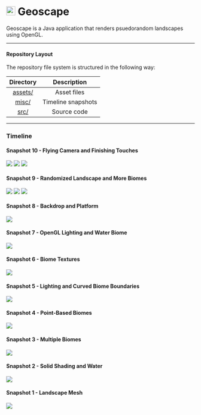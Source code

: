 <h1>
  <img src="assets/icon.png" height=24px/> Geoscape
</h1>

Geoscape is a Java application that renders psuedorandom landscapes using OpenGL.

---

#### Repository Layout
<p> The repository file system is structured in the following way:</p>

| **Directory**                                 |  **Description**       |
| :--------:                                    | :--------:             |
| [assets/](assets)                             |  Asset files           |
| [misc/](misc)                                 |  Timeline snapshots    |
| [src/](src)                                   |  Source code           |

---
### Timeline
#### Snapshot 10 - Flying Camera and Finishing Touches
![](misc/Timeline_A.1.png)
![](misc/Timeline_A.2.png)
![](misc/Timeline_A.3.png)
#### Snapshot 9 - Randomized Landscape and More Biomes
![](misc/Timeline_9.1.png)
![](misc/Timeline_9.2.png)
![](misc/Timeline_9.3.png)
#### Snapshot 8 - Backdrop and Platform 
![](misc/Timeline_8.png)
#### Snapshot 7 - OpenGL Lighting and Water Biome
![](misc/Timeline_7.png)
#### Snapshot 6 - Biome Textures
![](misc/Timeline_6.png)
#### Snapshot 5 - Lighting and Curved Biome Boundaries
![](misc/Timeline_5.png)
#### Snapshot 4 - Point-Based Biomes
![](misc/Timeline_4.png)
#### Snapshot 3 - Multiple Biomes
![](misc/Timeline_3.png)
#### Snapshot 2 - Solid Shading and Water
![](misc/Timeline_2.png)
#### Snapshot 1 - Landscape Mesh
![](misc/Timeline_1.png)
